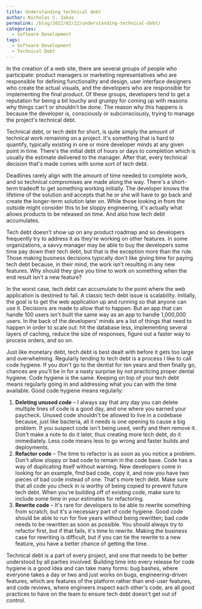 ```yaml
---
title: Understanding technical debt
author: Nicholas C. Zakas
permalink: /blog/2012/02/22/understanding-technical-debt/
categories:
  - Software Development
tags:
  - Software Development
  - Technical Debt
---
```

In the creation of a web site, there are several groups of people who participate: product managers or marketing representatives who are responsible for defining functionality and design, user interface designers who create the actual visuals, and the developers who are responsible for implementing the final product. Of these groups, developers tend to get a reputation for being a bit touchy and grumpy for coming up with reasons why things can't or shouldn't be done. The reason why this happens is because the developer is, consciously or subconsciously, trying to manage the project's technical debt.

Technical debt, or tech debt for short, is quite simply the amount of technical work remaining on a project. It's something that is hard to quantify, typically existing in one or more developer minds at any given point in time. There's the initial debt of hours or days to completion which is usually the estimate delivered to the manager. After that, every technical decision that's made comes with some sort of tech debt.

Deadlines rarely align with the amount of time needed to complete work, and so technical compromises are made along the way. There's a short-term tradeoff to get something working initially. The developer knows the lifetime of the solution and accepts that he or she will have to go back and create the longer-term solution later on. While those looking in from the outside might consider this to be sloppy engineering, it's actually what allows products to be released on time. And also how tech debt accumulates.

Tech debt doesn't show up on any product roadmap and so developers frequently try to address it as they're working on other features. In some organizations, a savvy manager may be able to buy the developers some time pay down their tech debt, but that is the exception more than the rule. Those making business decisions typically don't like giving time for paying tech debt because, in their mind, the work isn't resulting in any new features. Why should they give you time to work on something when the end result isn't a new feature?

In the worst case, tech debt can accumulate to the point where the web application is destined to fail. A classic tech debt issue is scalability. Initially, the goal is to get the web application up and running so that anyone can use it. Decisions are made to allow that to happen. But an app that can handle 100 users isn't built the same way as an app to handle 1,000,000 users. In the back of the developers' minds are a list of things that need to happen in order to scale out: hit the database less, implementing several layers of caching, reduce the size of responses, figure out a faster way to process orders, and so on.

Just like monetary debt, tech debt is best dealt with before it gets too large and overwhelming. Regularly tending to tech debt is a process I like to call code hygiene. If you don't go to the dentist for ten years and then finally go, chances are you'll be in for a nasty surprise by not practicing proper dental hygiene. Code hygiene is the same. Keeping on top of your tech debt means regularly going in and addressing what you can with the time available. Good code hygiene means regularly:

  1. **Deleting unused code** &#8211; I always say that any day you can delete multiple lines of code is a good day, and one where you earned your paycheck. Unused code shouldn't be allowed to live in a codebase because, just like bacteria, all it needs is one opening to cause a big problem. If you suspect code isn't being used, verify and then remove it. Don't make a note to do it later, thus creating more tech debt, do it immediately. Less code means less to go wrong and faster builds and deployments.
  2. **Refactor code** &#8211; The time to refactor is as soon as you notice a problem. Don't allow sloppy or bad code to remain in the code base. Code has a way of duplicating itself without warning. New developers come in looking for an example, find bad code, copy it, and now you have two pieces of bad code instead of one. That's more tech debt. Make sure that all code you check in is worthy of being copied to prevent future tech debt. When you're building off of existing code, make sure to include some time in your estimates for refactoring.
  3. **Rewrite code** &#8211; It's rare for developers to be able to rewrite something from scratch, but it's a necessary part of code hygiene. Good code should be able to run for five years without being rewritten; bad code needs to be rewritten as soon as possible. You should always try to refactor first, but if that fails, it's time to rewrite. Making the business case for rewriting is difficult, but if you can tie the rewrite to a new feature, you have a better chance of getting the time.

Technical debt is a part of every project, and one that needs to be better understood by all parties involved. Building time into every release for code hygiene is a good idea and can take many forms: bug bashes, where everyone takes a day or two and just works on bugs, engineering-driven features, which are features of the platform rather than end-user features, and code reviews, where engineers inspect each other's code, are all good practices to have on the team to ensure tech debt doesn't get out of control.
